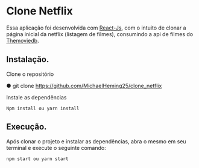 # Clone Netflix
Essa aplicação foi desenvolvida com [React-Js](https://reactjs.org/), com o intuito de clonar a página inicial da netflix (listagem de filmes), consumindo a api de filmes do [Themoviedb](https://api.themoviedb.org).

## Instalação.

Clone o repositório

  ● git clone https://github.com/MichaelHeming25/clone_netflix

Instale as dependências

    Npm install ou yarn install

## Execução.

Após clonar o projeto e instalar as dependências, abra o mesmo em seu terminal e execute o seguinte comando:

    npm start ou yarn start